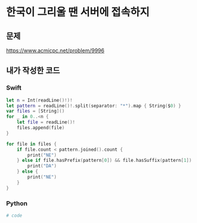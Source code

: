 # 한국이 그리울 땐 서버에 접속하지

## 문제
https://www.acmicpc.net/problem/9996

## 내가 작성한 코드
### Swift
```swift
let n = Int(readLine()!)!
let pattern = readLine()!.split(separator: "*").map { String($0) }
var files = [String]()
for _ in 0..<n {
    let file = readLine()!
    files.append(file)
}

for file in files {
    if file.count < pattern.joined().count {
        print("NE")
    } else if file.hasPrefix(pattern[0]) && file.hasSuffix(pattern[1]) {
        print("DA")
    } else {
        print("NE")
    }
}
```
### Python
```python
# code
```